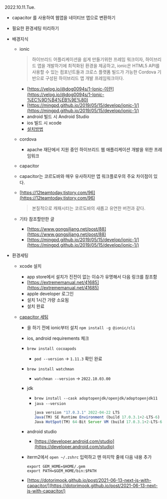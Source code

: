 2022.10.11.Tue.

- capacitor 를 사용하여 웹앱을 네이티브 앱으로 변환하기
- 필요한 환경세팅 미리하기
- 배경지식

  - ionic
    > 하이브리드 어플리케이션을 쉽게 만들기위한 프레임 워크이자, 하이브리드 앱을 개발하기에 최적화된 환경을 제공하고, ionic은 HTML5 API를 사용할 수 있는 컴포넌트들과 크로스 플랫폼 빌드가 가능한 Cordova 기반으로 구성된 하이브리드 앱 개발 프레임워크이다.
    - [https://velog.io/@dog0094s/1-Ionic-이란](https://velog.io/@dog0094s/1-Ionic-%EC%9D%B4%EB%9E%80)
    - [https://mingpd.github.io/2019/05/15/develop/ionic-1/](https://mingpd.github.io/2019/05/15/develop/ionic-1/)
    - android 빌드 시 Android Studio
    - ios 빌드 시 xcode
    - [설치방법](https://velog.io/@dormahd114/MacM1-Xcode-Android-Studio-%EC%84%A4%EC%B9%98-%EC%8B%A4%ED%96%89-%EB%B0%A9%EB%B2%95)
  - cordova
    - apache 재단에서 지원 중인 하이브리드 웹 애플리케이션 개발을 위한 프레임워크
  - capacitor
  - capacitor는 코르도바와 매우 유사하지만 앱 워크플로우의 주요 차이점이 있다.
  - [https://12teamtoday.tistory.com/96](https://12teamtoday.tistory.com/96)

    > 본질적으로 캐패시터는 코르도바의 새롭고 유연한 버전과 같다.

  - 기타 참조할만한 글
    - [https://www.gongsiljang.net/post/88](https://www.gongsiljang.net/post/88)
    - [https://mingpd.github.io/2019/05/15/develop/ionic-1/](https://mingpd.github.io/2019/05/15/develop/ionic-1/)

- 환경세팅

  - xcode 설치
    - app store에서 설치가 진전이 없는 이슈가 유명해서 다음 링크를 참조함
    - [https://extrememanual.net/41685](https://extrememanual.net/41685)
    - apple developer 로그인
    - 설치 1시간 가량 소요됨
    - 설치 완료
  - [capacitor 세팅](https://capacitorjs.com/docs/getting-started/environment-setup)

    - 을 하기 전에 ionic부터 설치 `npm install -g @ionic/cli`
    - ios, android requirements 체크
    - `brew install cocoapods`
      - `pod --version` → `1.11.3` 확인 완료
    - `brew install watchman`
      - `watchman --version` → `2022.10.03.00`
    - jdk
      - `brew install --cask adoptopenjdk/openjdk/adoptopenjdk11`
      - `java --version`
        ```jsx
        java version "17.0.3.1" 2022-04-22 LTS
        Java(TM) SE Runtime Environment (build 17.0.3.1+2-LTS-6)
        Java HotSpot(TM) 64-Bit Server VM (build 17.0.3.1+2-LTS-6, mixed mode, sharing)
        ```
    - android studio
      - [https://developer.android.com/studio](https://developer.android.com/studio)
    - iterm2에서 `open ~/.zshrc` 입력하고 맨 마지막 줄에 다음 내용 추가

      ```
      export GEM_HOME=$HOME/.gem
      export PATH=$GEM_HOME/bin:$PATH
      ```

    - [https://dotorimook.github.io/post/2021-06-13-next-js-with-capacitor/](https://dotorimook.github.io/post/2021-06-13-next-js-with-capacitor/)
